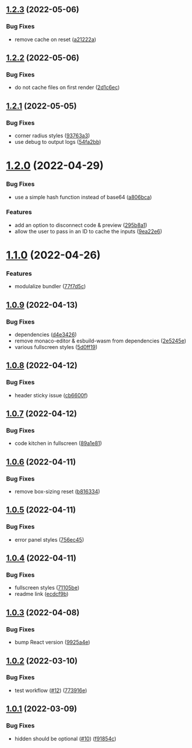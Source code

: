 ## [1.2.3](https://github.com/freewheel/code-kitchen/compare/v1.2.2...v1.2.3) (2022-05-06)

### Bug Fixes

- remove cache on reset ([a21222a](https://github.com/freewheel/code-kitchen/commit/a21222a1be7a92812dee87ec9222622f35f18a1a))

## [1.2.2](https://github.com/freewheel/code-kitchen/compare/v1.2.1...v1.2.2) (2022-05-06)

### Bug Fixes

- do not cache files on first render ([2d1c6ec](https://github.com/freewheel/code-kitchen/commit/2d1c6ec5e561567f1621632e7ca76e392a115a84))

## [1.2.1](https://github.com/freewheel/code-kitchen/compare/v1.2.0...v1.2.1) (2022-05-05)

### Bug Fixes

- corner radius styles ([93763a3](https://github.com/freewheel/code-kitchen/commit/93763a3196247481011648b3ba9da9936e46a0a3))
- use debug to output logs ([54fa2bb](https://github.com/freewheel/code-kitchen/commit/54fa2bbff203092aeb38133e7edcdc28990a4a55))

# [1.2.0](https://github.com/freewheel/code-kitchen/compare/v1.1.0...v1.2.0) (2022-04-29)

### Bug Fixes

- use a simple hash function instead of base64 ([a806bca](https://github.com/freewheel/code-kitchen/commit/a806bca7add54c6b6e8588821461a549e1eb1332))

### Features

- add an option to disconnect code & preview ([295b8a1](https://github.com/freewheel/code-kitchen/commit/295b8a188dd7c64f81e331f0f7e9513f6117c248))
- allow the user to pass in an ID to cache the inputs ([9ea22e6](https://github.com/freewheel/code-kitchen/commit/9ea22e6b0dfa599a4a54629bd3298542a0cd2a43))

# [1.1.0](https://github.com/freewheel/code-kitchen/compare/v1.0.9...v1.1.0) (2022-04-26)

### Features

- modulalize bundler ([77f7d5c](https://github.com/freewheel/code-kitchen/commit/77f7d5c5565547cc59134bca5c9f52ac92f667a8))

## [1.0.9](https://github.com/freewheel/code-kitchen/compare/v1.0.8...v1.0.9) (2022-04-13)

### Bug Fixes

- dependencies ([d4e3426](https://github.com/freewheel/code-kitchen/commit/d4e342684200091446852c5f248bc53148526ad6))
- remove monaco-editor & esbuild-wasm from dependencies ([2e5245e](https://github.com/freewheel/code-kitchen/commit/2e5245e790e2dc3591165b9cabaf0120222bee87))
- various fullscreen styles ([5d0ff19](https://github.com/freewheel/code-kitchen/commit/5d0ff19bbb70deed4df9348cae992e0fc39c11dc))

## [1.0.8](https://github.com/freewheel/code-kitchen/compare/v1.0.7...v1.0.8) (2022-04-12)

### Bug Fixes

- header sticky issue ([cb6600f](https://github.com/freewheel/code-kitchen/commit/cb6600fc9be719d6d5162f2a7dcaef46e9dc3511))

## [1.0.7](https://github.com/freewheel/code-kitchen/compare/v1.0.6...v1.0.7) (2022-04-12)

### Bug Fixes

- code kitchen in fullscreen ([89a1e81](https://github.com/freewheel/code-kitchen/commit/89a1e816a7aaacb34fce58a2c4fb40e54f6f24a4))

## [1.0.6](https://github.com/freewheel/code-kitchen/compare/v1.0.5...v1.0.6) (2022-04-11)

### Bug Fixes

- remove box-sizing reset ([b816334](https://github.com/freewheel/code-kitchen/commit/b816334ec5a9158a180229730b64e8e994e384fb))

## [1.0.5](https://github.com/freewheel/code-kitchen/compare/v1.0.4...v1.0.5) (2022-04-11)

### Bug Fixes

- error panel styles ([756ec45](https://github.com/freewheel/code-kitchen/commit/756ec45032e65252a71f770369f247034f36c5b6))

## [1.0.4](https://github.com/freewheel/code-kitchen/compare/v1.0.3...v1.0.4) (2022-04-11)

### Bug Fixes

- fullscreen styles ([71105be](https://github.com/freewheel/code-kitchen/commit/71105bef3b3c7ef57f17c2e4b19f44a14d35731a))
- readme link ([ecdcf9b](https://github.com/freewheel/code-kitchen/commit/ecdcf9b85afb119c4db88facb353fbee22f065b6))

## [1.0.3](https://github.com/freewheel/code-kitchen/compare/v1.0.2...v1.0.3) (2022-04-08)

### Bug Fixes

- bump React version ([9925a4e](https://github.com/freewheel/code-kitchen/commit/9925a4e712c596ce0f7425198ac3f44a12147942))

## [1.0.2](https://github.com/freewheel/code-kitchen/compare/v1.0.1...v1.0.2) (2022-03-10)

### Bug Fixes

- test workflow ([#12](https://github.com/freewheel/code-kitchen/issues/12)) ([773916e](https://github.com/freewheel/code-kitchen/commit/773916e2b1ded5cfac37026b85c388efdb3e6343))

## [1.0.1](https://github.com/freewheel/code-kitchen/compare/v1.0.0...v1.0.1) (2022-03-09)

### Bug Fixes

- hidden should be optional ([#10](https://github.com/freewheel/code-kitchen/issues/10)) ([f91854c](https://github.com/freewheel/code-kitchen/commit/f91854ccb6cfcf1a94daec78a68d7d82e6700029))
